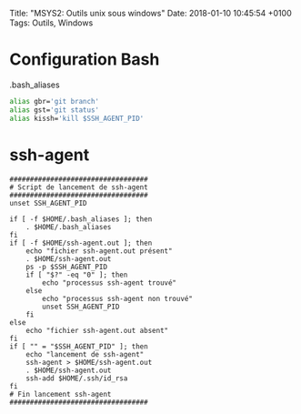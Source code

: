 Title:  "MSYS2: Outils unix sous windows"
Date:   2018-01-10 10:45:54 +0100
Tags: Outils, Windows


# Configuration Bash 

.bash_aliases

```sh
alias gbr='git branch'
alias gst='git status'
alias kissh='kill $SSH_AGENT_PID'
```

# ssh-agent

```
##################################
# Script de lancement de ssh-agent
##################################
unset SSH_AGENT_PID

if [ -f $HOME/.bash_aliases ]; then
    . $HOME/.bash_aliases
fi
if [ -f $HOME/ssh-agent.out ]; then
    echo "fichier ssh-agent.out présent"
    . $HOME/ssh-agent.out
    ps -p $SSH_AGENT_PID
    if [ "$?" -eq "0" ]; then
        echo "processus ssh-agent trouvé"
    else
        echo "processus ssh-agent non trouvé"
        unset SSH_AGENT_PID
    fi
else
    echo "fichier ssh-agent.out absent"
fi
if [ "" = "$SSH_AGENT_PID" ]; then
    echo "lancement de ssh-agent"
    ssh-agent > $HOME/ssh-agent.out
    . $HOME/ssh-agent.out
    ssh-add $HOME/.ssh/id_rsa
fi
# Fin lancement ssh-agent
##################################
```

